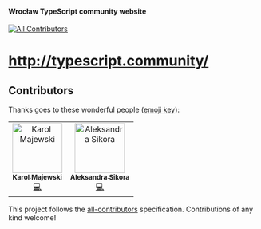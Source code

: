 #### Wrocław TypeScript community website
[![All Contributors](https://img.shields.io/badge/all_contributors-2-orange.svg?style=flat-square)](#contributors)

# http://typescript.community/

## Contributors

Thanks goes to these wonderful people ([emoji key](https://allcontributors.org/docs/en/emoji-key)):

<!-- ALL-CONTRIBUTORS-LIST:START - Do not remove or modify this section -->
<!-- prettier-ignore -->
<table><tr><td align="center"><a href="https://github.com/karol-majewski"><img src="https://avatars1.githubusercontent.com/u/20233319?v=4" width="100px;" alt="Karol Majewski"/><br /><sub><b>Karol Majewski</b></sub></a><br /><a href="https://github.com/WrocTypeScript/website/commits?author=karol-majewski" title="Code">💻</a></td><td align="center"><a href="http://aleksandrasays.com"><img src="https://avatars3.githubusercontent.com/u/9019397?v=4" width="100px;" alt="Aleksandra Sikora"/><br /><sub><b>Aleksandra Sikora</b></sub></a><br /><a href="https://github.com/WrocTypeScript/website/commits?author=blackdahila" title="Code">💻</a></td></tr></table>

<!-- ALL-CONTRIBUTORS-LIST:END -->

This project follows the [all-contributors](https://github.com/all-contributors/all-contributors) specification. Contributions of any kind welcome!